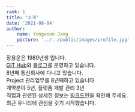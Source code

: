 ```yaml
---
rank: 1
title: "소개" 
date: '2021-08-04'
author:
    name: Yongwoon Jang
    picture: '../../public/images/profile.jpg'
---
```


장용운은 1989년생 입니다. <br />
<a href="https://github.com/YongwoonJang">GIT Hub</a>와 <a href="https://blog.naver.com/jyy3k">블로그</a>를 운영하고 있습니다. <br/> 
8년째 통신회사에 다니고 있습니다. <br />
Project 관리업무를 8년째하고 있습니다 <br />
계약분야 5년, 플랫폼 개발 관리 3년 <br />
직업과 관련된 상세한 정보는 <a href="https://www.linkedin.com/in/용운-장-b551b892/">링크드인</a>을 확인해 주세요. <br/>
최근 유니티에 관심을 갖기 시작했습니다.
